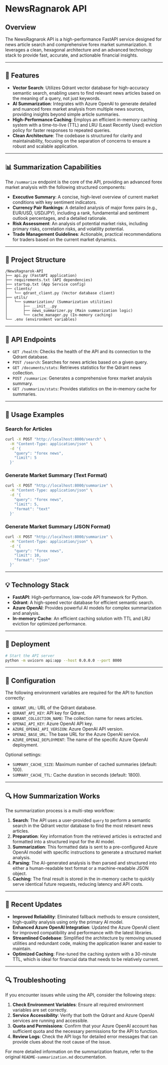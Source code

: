 # NewsRagnarok API

## Overview

The NewsRagnarok API is a high-performance FastAPI service designed for news article search and comprehensive forex market summarization. It leverages a clean, hexagonal architecture and an advanced technology stack to provide fast, accurate, and actionable financial insights.

-----

## 🌟 Features

  * **Vector Search**: Utilizes Qdrant vector database for high-accuracy semantic search, enabling users to find relevant news articles based on the meaning of a query, not just keywords.
  * **AI Summarization**: Integrates with Azure OpenAI to generate detailed and nuanced forex market analysis from multiple news sources, providing insights beyond simple article summaries.
  * **High-Performance Caching**: Employs an efficient in-memory caching system with a time-to-live (TTL) and LRU (Least Recently Used) eviction policy for faster responses to repeated queries.
  * **Clean Architecture**: The codebase is structured for clarity and maintainability, focusing on the separation of concerns to ensure a robust and scalable application.

-----

## 📊 Summarization Capabilities

The `/summarize` endpoint is the core of the API, providing an advanced forex market analysis with the following structured components:

  * **Executive Summary**: A concise, high-level overview of current market conditions with key sentiment indicators.
  * **Currency Pair Rankings**: A detailed analysis of major forex pairs (e.g., EUR/USD, USD/JPY), including a rank, fundamental and sentiment outlook percentages, and a detailed rationale.
  * **Risk Assessment**: An analysis of potential market risks, including primary risks, correlation risks, and volatility potential.
  * **Trade Management Guidelines**: Actionable, practical recommendations for traders based on the current market dynamics.

-----

## 📁 Project Structure

```
/NewsRagnarok-API
├── api.py (FastAPI application)
├── requirements.txt (API dependencies)
├── startup.txt (App Service config)
├── clients/
│   └── qdrant_client.py (Vector database client)
├── utils/
│   └── summarization/ (Summarization utilities)
│       ├── __init__.py
│       ├── news_summarizer.py (Main summarization logic)
│       └── cache_manager.py (In-memory caching)
└── .env (environment variables)
```

-----

## 🔧 API Endpoints

  * `GET /health`: Checks the health of the API and its connection to the Qdrant database.
  * `POST /search`: Searches for news articles based on a given query.
  * `GET /documents/stats`: Retrieves statistics for the Qdrant news collection.
  * `POST /summarize`: Generates a comprehensive forex market analysis summary.
  * `GET /summarize/stats`: Provides statistics on the in-memory cache for summaries.

-----

## 🚀 Usage Examples

### Search for Articles

```bash
curl -X POST "http://localhost:8000/search" \
  -H "Content-Type: application/json" \
  -d '{
    "query": "forex news",
    "limit": 5
  }'
```

### Generate Market Summary (Text Format)

```bash
curl -X POST "http://localhost:8000/summarize" \
  -H "Content-Type: application/json" \
  -d '{
    "query": "forex news",
    "limit": 5,
    "format": "text"
  }'
```

### Generate Market Summary (JSON Format)

```bash
curl -X POST "http://localhost:8000/summarize" \
  -H "Content-Type: application/json" \
  -d '{
    "query": "forex news",
    "limit": 10,
    "format": "json"
  }'
```

-----

## 💡 Technology Stack

  * **FastAPI**: High-performance, low-code API framework for Python.
  * **Qdrant**: A high-speed vector database for efficient semantic search.
  * **Azure OpenAI**: Provides powerful AI models for complex summarization and analysis.
  * **In-memory Cache**: An efficient caching solution with TTL and LRU eviction for optimized performance.

-----

## 🚀 Deployment

```bash
# Start the API server
python -m uvicorn api:app --host 0.0.0.0 --port 8000
```

-----

## 🔧 Configuration

The following environment variables are required for the API to function correctly:

  * `QDRANT_URL`: URL of the Qdrant database.
  * `QDRANT_API_KEY`: API key for Qdrant.
  * `QDRANT_COLLECTION_NAME`: The collection name for news articles.
  * `OPENAI_API_KEY`: Azure OpenAI API key.
  * `AZURE_OPENAI_API_VERSION`: Azure OpenAI API version.
  * `OPENAI_BASE_URL`: The base URL for the Azure OpenAI service.
  * `AZURE_OPENAI_DEPLOYMENT`: The name of the specific Azure OpenAI deployment.

Optional settings:

  * `SUMMARY_CACHE_SIZE`: Maximum number of cached summaries (default: 100).
  * `SUMMARY_CACHE_TTL`: Cache duration in seconds (default: 1800).

-----

## 🔍 How Summarization Works

The summarization process is a multi-step workflow:

1.  **Search**: The API uses a user-provided `query` to perform a semantic search in the Qdrant vector database to find the most relevant news articles.
2.  **Preparation**: Key information from the retrieved articles is extracted and formatted into a structured input for the AI model.
3.  **Summarization**: This formatted data is sent to a pre-configured Azure OpenAI model with specific instructions to generate a structured market analysis.
4.  **Parsing**: The AI-generated analysis is then parsed and structured into either a human-readable text format or a machine-readable JSON object.
5.  **Caching**: The final result is stored in the in-memory cache to quickly serve identical future requests, reducing latency and API costs.

-----

## 📝 Recent Updates

  * **Improved Reliability**: Eliminated fallback methods to ensure consistent, high-quality analysis using only the primary AI model.
  * **Enhanced Azure OpenAI Integration**: Updated the Azure OpenAI client for improved compatibility and performance with the latest libraries.
  * **Streamlined Codebase**: Simplified the architecture by removing unused utilities and redundant code, making the application leaner and easier to maintain.
  * **Optimized Caching**: Fine-tuned the caching system with a 30-minute TTL, which is ideal for financial data that needs to be relatively current.

-----

## 🔍 Troubleshooting

If you encounter issues while using the API, consider the following steps:

1.  **Check Environment Variables**: Ensure all required environment variables are set correctly.
2.  **Service Accessibility**: Verify that both the Qdrant and Azure OpenAI services are running and accessible.
3.  **Quota and Permissions**: Confirm that your Azure OpenAI account has sufficient quota and the necessary permissions for the API to function.
4.  **Review Logs**: Check the API logs for detailed error messages that can provide clues about the root cause of the issue.

For more detailed information on the summarization feature, refer to the original `README-summarization.md` documentation.